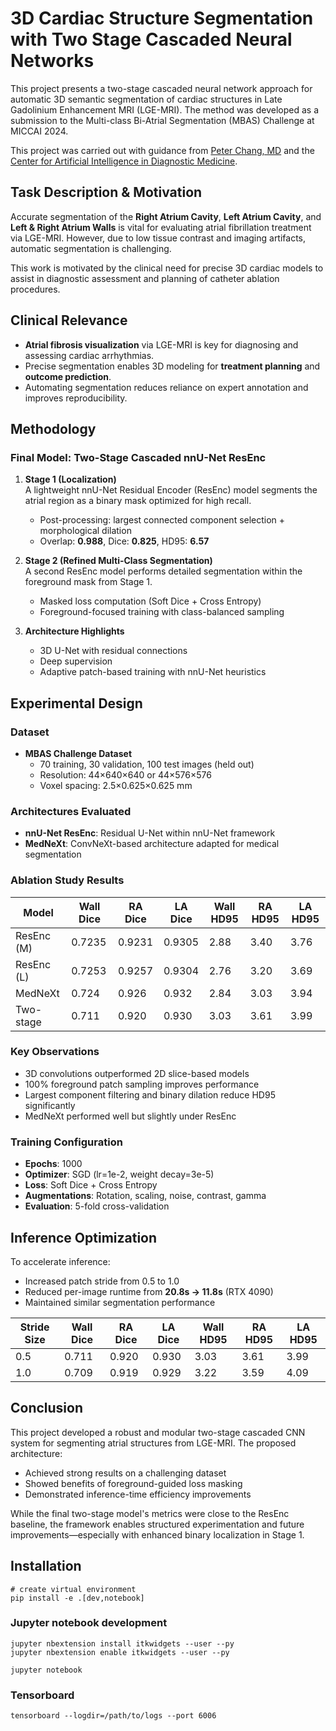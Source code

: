 # 3D Cardiac Structure Segmentation with Two Stage Cascaded Neural Networks

This project presents a two-stage cascaded neural network approach for automatic 3D semantic segmentation of cardiac structures in Late Gadolinium Enhancement MRI (LGE-MRI). The method was developed as a submission to the Multi-class Bi-Atrial Segmentation (MBAS) Challenge at MICCAI 2024.

This project was carried out with guidance from [Peter Chang, MD](https://www.faculty.uci.edu/profile/?facultyId=6569) and the [Center for Artificial Intelligence in Diagnostic Medicine](https://www.caidm.som.uci.edu/).

## Task Description & Motivation

Accurate segmentation of the **Right Atrium Cavity**, **Left Atrium Cavity**, and **Left & Right Atrium Walls** is vital for evaluating atrial fibrillation treatment via LGE-MRI. However, due to low tissue contrast and imaging artifacts, automatic segmentation is challenging.

This work is motivated by the clinical need for precise 3D cardiac models to assist in diagnostic assessment and planning of catheter ablation procedures.

## Clinical Relevance

- **Atrial fibrosis visualization** via LGE-MRI is key for diagnosing and assessing cardiac arrhythmias.
- Precise segmentation enables 3D modeling for **treatment planning** and **outcome prediction**.
- Automating segmentation reduces reliance on expert annotation and improves reproducibility.

## Methodology

### Final Model: Two-Stage Cascaded nnU-Net ResEnc

1. **Stage 1 (Localization)**  
   A lightweight nnU-Net Residual Encoder (ResEnc) model segments the atrial region as a binary mask optimized for high recall.
   - Post-processing: largest connected component selection + morphological dilation
   - Overlap: **0.988**, Dice: **0.825**, HD95: **6.57**

2. **Stage 2 (Refined Multi-Class Segmentation)**  
   A second ResEnc model performs detailed segmentation within the foreground mask from Stage 1.
   - Masked loss computation (Soft Dice + Cross Entropy)
   - Foreground-focused training with class-balanced sampling

3. **Architecture Highlights**  
   - 3D U-Net with residual connections
   - Deep supervision
   - Adaptive patch-based training with nnU-Net heuristics

## Experimental Design

### Dataset

- **MBAS Challenge Dataset**  
  - 70 training, 30 validation, 100 test images (held out)
  - Resolution: 44×640×640 or 44×576×576  
  - Voxel spacing: 2.5×0.625×0.625 mm

### Architectures Evaluated

- **nnU-Net ResEnc**: Residual U-Net within nnU-Net framework
- **MedNeXt**: ConvNeXt-based architecture adapted for medical segmentation

### Ablation Study Results

| Model         | Wall Dice | RA Dice | LA Dice | Wall HD95 | RA HD95 | LA HD95 |
|---------------|-----------|---------|---------|------------|----------|----------|
| ResEnc (M)    | 0.7235    | 0.9231  | 0.9305  | 2.88       | 3.40     | 3.76     |
| ResEnc (L)    | 0.7253    | 0.9257  | 0.9304  | 2.76       | 3.20     | 3.69     |
| MedNeXt       | 0.724     | 0.926   | 0.932   | 2.84       | 3.03     | 3.94     |
| Two-stage     | 0.711     | 0.920   | 0.930   | 3.03       | 3.61     | 3.99     |

### Key Observations

- 3D convolutions outperformed 2D slice-based models
- 100% foreground patch sampling improves performance
- Largest component filtering and binary dilation reduce HD95 significantly
- MedNeXt performed well but slightly under ResEnc

### Training Configuration

- **Epochs**: 1000  
- **Optimizer**: SGD (lr=1e-2, weight decay=3e-5)  
- **Loss**: Soft Dice + Cross Entropy  
- **Augmentations**: Rotation, scaling, noise, contrast, gamma  
- **Evaluation**: 5-fold cross-validation

## Inference Optimization

To accelerate inference:
- Increased patch stride from 0.5 to 1.0
- Reduced per-image runtime from **20.8s → 11.8s** (RTX 4090)
- Maintained similar segmentation performance

| Stride Size | Wall Dice | RA Dice | LA Dice | Wall HD95 | RA HD95 | LA HD95 |
|-------------|-----------|---------|---------|------------|----------|----------|
| 0.5         | 0.711     | 0.920   | 0.930   | 3.03       | 3.61     | 3.99     |
| 1.0         | 0.709     | 0.919   | 0.929   | 3.22       | 3.59     | 4.09     |

## Conclusion

This project developed a robust and modular two-stage cascaded CNN system for segmenting atrial structures from LGE-MRI. The proposed architecture:
- Achieved strong results on a challenging dataset
- Showed benefits of foreground-guided loss masking
- Demonstrated inference-time efficiency improvements

While the final two-stage model's metrics were close to the ResEnc baseline, the framework enables structured experimentation and future improvements—especially with enhanced binary localization in Stage 1.


## Installation 
```
# create virtual environment
pip install -e .[dev,notebook]
```
### Jupyter notebook development
```
jupyter nbextension install itkwidgets --user --py
jupyter nbextension enable itkwidgets --user --py

jupyter notebook
```
### Tensorboard
```
tensorboard --logdir=/path/to/logs --port 6006
```
